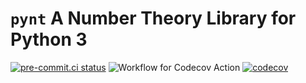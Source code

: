 # `pynt` A Number Theory Library for Python 3

[![pre-commit.ci status](https://results.pre-commit.ci/badge/github/math-projects/pynt/develop.svg)](https://results.pre-commit.ci/latest/github/math-projects/pynt/develop)
![Workflow for Codecov Action](https://github.com/math-projects/pynt/actions/workflows/codecov.yml/badge.svg)
[![codecov](https://codecov.io/gh/math-projects/pynt/branch/develop/graph/badge.svg?token=12WCFBI23W)](https://codecov.io/gh/math-projects/pynt)
